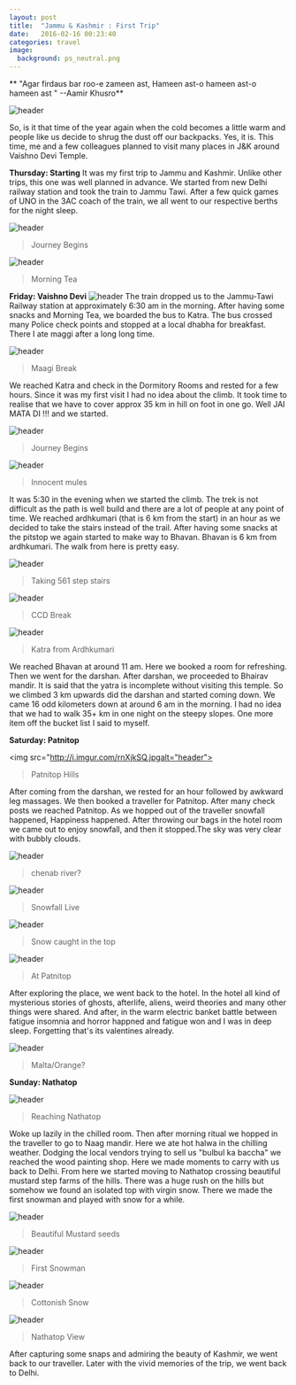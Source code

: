 ```yaml
---
layout: post
title:  "Jammu & Kashmir : First Trip"
date:   2016-02-16 00:23:40
categories: travel
image:
  background: ps_neutral.png
---
```



** "Agar firdaus bar roo-e zameen ast, Hameen ast-o hameen ast-o hameen ast "  --Aamir Khusro**

<img src="http://i.imgur.com/sliuuVz.jpg" alt="header">

So, is it that time of the year again when the cold becomes a little warm and people like us decide to shrug the dust off our backpacks. Yes, it is.
This time, me and a few colleagues planned to visit many places in J&K around Vaishno Devi Temple.

**Thursday: Starting**
It was my first trip to Jammu and Kashmir. Unlike other trips, this one was well planned in advance. We started from new Delhi railway station and took the train to Jammu Tawi. After a few quick games of UNO in the 3AC coach of the train, we all went to our respective berths for the night sleep. 

<img src="http://i.imgur.com/9a8adbF.jpg" alt="header">

>Journey Begins

<img src="http://i.imgur.com/hiHkvgU.jpg" alt="header">

>Morning Tea

**Friday: Vaishno Devi**
<img src="" alt="header">
The train dropped us to the Jammu-Tawi Railway station at approximately 6:30 am in the morning. After having some snacks and Morning Tea, we boarded the bus to Katra. The bus crossed many Police check points and stopped at a local dhabha for breakfast. There I ate maggi after a long long time.

<img src="http://i.imgur.com/Fbb7InX.jpg" alt="header">

>Maagi Break

We reached Katra and check in the Dormitory Rooms and rested for a few hours. Since it was my first visit I had no idea about the climb. It took time to realise that we have to cover approx 35 km in hill on foot in one go. Well JAI MATA DI !!! and we started. 

<img src="http://i.imgur.com/nMmKpMD.jpg" alt="header">

>Journey Begins

<img src="http://i.imgur.com/0Ml1o63.jpg" alt="header">

>Innocent mules 

It was 5:30 in the evening when we started the climb. The trek is not difficult as the path is well build and there are a lot of people at any point of time. We reached ardhkumari (that is 6 km from the start) in an hour as we decided to take the stairs instead of the trail. After having some snacks at the pitstop we again started to make way to Bhavan. Bhavan is 6 km from ardhkumari. The walk from here is pretty easy. 

<img src="http://i.imgur.com/iioCfsa.jpg" alt="header">

>Taking 561 step stairs

<img src="http://i.imgur.com/Sr6lNgr.jpg" alt="header">

>CCD Break 

<img src="http://i.imgur.com/UvPTy6o.jpg" alt="header">

>Katra from Ardhkumari

We reached Bhavan at around 11 am. Here we booked a room for refreshing. Then we went for the darshan. After darshan, we proceeded to Bhairav mandir. It is said that the yatra is incomplete without visiting this temple. So we climbed 3 km upwards did the darshan and started coming down. We came 16 odd kilometers down at around 6 am in the morning. I had no idea that we had to walk 35+ km in one night on the steepy slopes. One more item off the bucket list I said to myself.

**Saturday: Patnitop**

<img src="http://i.imgur.com/rnXjkSQ.jpgalt="header">

>Patnitop Hills

After coming from the darshan, we rested for an hour followed by awkward leg massages. We then booked a traveller for Patnitop. After many check posts we reached Patnitop. As we hopped out of the traveller snowfall happened, Happiness happened. After throwing our bags in the hotel room we came out to enjoy snowfall, and then it stopped.The sky was very clear with bubbly clouds.


<img src="http://i.imgur.com/Ib3PDIr.jpg" alt="header">

>chenab river?

<img src="http://i.imgur.com/GHECyZI.jpg" alt="header">

>Snowfall Live

<img src="http://i.imgur.com/KbtrjfU.jpg" alt="header">

>Snow caught in the top

<img src="http://i.imgur.com/MBs7eox.jpg" alt="header">

>At Patnitop

After exploring the place, we went back to the hotel. In the hotel all kind of mysterious stories of ghosts, afterlife, aliens, weird theories and many other things were shared. And after, in the warm electric banket battle between fatigue insomnia and horror happned and fatigue won and I was in deep sleep. Forgetting that's its valentines already.

<img src="http://i.imgur.com/GAQLEUa.jpg" alt="header">

>Malta/Orange?

**Sunday: Nathatop**

<img src="http://i.imgur.com/uek00Eq.jpg" alt="header">

>Reaching Nathatop

Woke up lazily in the chilled room. Then after morning ritual we hopped in the traveller to go to Naag mandir. Here we ate hot halwa in the chilling weather. Dodging the local vendors trying to sell us "bulbul ka baccha" we reached the wood painting shop. Here we made moments to carry with us back to Delhi. From here we started moving to Nathatop crossing beautiful mustard step farms of the hills. There was a huge rush on the hills but somehow we found an isolated top with virgin snow. There we made the first snowman and played with snow for a while. 

<img src="http://i.imgur.com/JRSLE3v.jpg" alt="header">

>Beautiful Mustard seeds

<img src="http://i.imgur.com/5kVh3Qm.jpg" alt="header">

>First Snowman

<img src="http://i.imgur.com/vB5654K.jpg" alt="header">

>Cottonish Snow

<img src="http://i.imgur.com/x08NI8C.jpg" alt="header">

>Nathatop View

After capturing some snaps and admiring the beauty of Kashmir, we went back to our traveller. Later with the vivid memories of the trip, we went back to Delhi.



